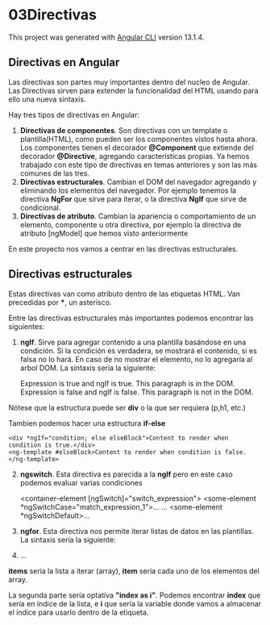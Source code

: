 # 03Directivas

This project was generated with [Angular CLI](https://github.com/angular/angular-cli) version 13.1.4.

## Directivas en Angular

Las directivas son partes muy importantes dentro del nucleo de Angular. Las Directivas sirven para extender la funcionalidad del HTML usando para ello una nueva sintaxis.

Hay tres tipos de directivas en Angular:

1. **Directivas de componentes**. Son directivas con un template o plantilla(HTML), como pueden ser los componentes vistos hasta ahora. Los componentes tienen el decorador **@Component** que extiende del decorador **@Directive**, agregando caracteristicas propias. Ya hemos trabajado con este tipo de directivas en temas anteriores y son las más comunes de las tres.
2. **Directivas estructurales**. Cambian el DOM del navegador agregando y eliminando los elementos del navegador. Por ejemplo tenemos la directiva **NgFor** que sirve para iterar, o la directiva **NgIf** que sirve de condicional.
3. **Directivas de atributo**. Cambian la apariencia o comportamiento de un elemento, componente u otra directiva, por ejemplo la directiva de atributo [ngModel] que hemos visto anteriormente

En este proyecto nos vamos a centrar en las directivas estructurales.

## Directivas estructurales

Estas directivas van como atributo dentro de las etiquetas HTML. Van precedidas por <b>*</b>, un asterisco.

Entre las directivas estructurales más importantes podemos encontrar las siguientes:

1. **ngIf**. Sirve para agregar contenido a una plantilla basándose en una condición. Si la condición es verdadera, se mostrará el contenido, si es falsa no lo hará. En caso de no mostrar el elemento, no lo agregaría al arbol DOM. La sintaxis sería la siguiente:

    <div *ngIf="true">
        Expression is true and ngIf is true.
        This paragraph is in the DOM.
    </div>
    <div *ngIf="false">
        Expression is false and ngIf is false.
        This paragraph is not in the DOM.
    </div>

Nótese que la estructura puede ser **div** o la que ser requiera (p,h1, etc.)

Tambien podemos hacer una estructura **if-else**

    <div *ngIf="condition; else elseBlock">Content to render when condition is true.</div>
    <ng-template #elseBlock>Content to render when condition is false.</ng-template>


2. **ngswitch**. Esta directiva es parecida a la **ngIf** pero en este caso podemos evaluar varias condiciones

    <container-element [ngSwitch]="switch_expression">
        <some-element *ngSwitchCase="match_expression_1">...</some-element>
        ...
        <some-element *ngSwitchDefault>...</some-element>
    </container-element>

3. **ngfor**. Esta directiva nos permite iterar listas de datos en las plantillas. La sintaxis sería la siguiente:

    <li *ngFor="let item of items; index as i">...</li>

**items** seria la lista a iterar (array), **item** sería cada uno de los elementos del array.

La segunda parte sería optativa **"index as i"**. Podemos encontrar **index** que sería en índice de la lista, e **i** que sería la variable donde vamos a almacenar el índice para usarlo dentro de la etiqueta.



